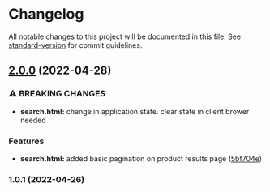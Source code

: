 # Changelog

All notable changes to this project will be documented in this file. See [standard-version](https://github.com/conventional-changelog/standard-version) for commit guidelines.

## [2.0.0](https://github.com/Himanshu-bishtt/foodmojo/compare/v1.0.1...v2.0.0) (2022-04-28)


### ⚠ BREAKING CHANGES

* **search.html:** change in application state. clear state in client brower needed

### Features

* **search.html:** added basic pagination on product results page ([5bf704e](https://github.com/Himanshu-bishtt/foodmojo/commit/5bf704e8b2949bd6f33e17bd6fb23161cf697fd0))

### 1.0.1 (2022-04-26)

